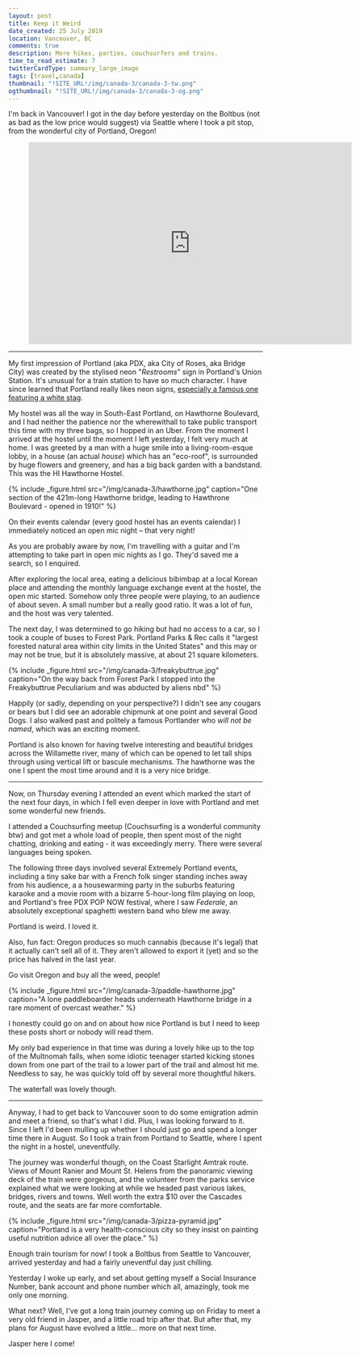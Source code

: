 ```yaml
---
layout: post
title: Keep it Weird
date_created: 25 July 2019
location: Vancouver, BC
comments: true
description: More hikes, parties, couchsurfers and trains.
time_to_read_estimate: 7
twitterCardType: summary_large_image
tags: [travel,canada]
thumbnail: "!SITE_URL!/img/canada-3/canada-3-tw.png"
ogthumbnail: "!SITE_URL!/img/canada-3/canada-3-og.png"
---
```


I'm back in Vancouver! I got in the day before yesterday on the Boltbus (not as bad as the low price would suggest) via Seattle where I took a pit stop, from the wonderful city of Portland, Oregon!

<figure class="center">
	<iframe id="route-map" style="border:none" src="https://www.google.com/maps/d/u/0/embed?mid=1jW0qnDC1W-CUedB8bzY7E5G00jOvrHZM" width="640" height="400"></iframe>
	<script type="text/javascript">
		try {
			var h = Math.min(document.documentElement.clientHeight, window.innerHeight || 0);
			h = Math.round(h * 0.7);
			var mapFrame = document.getElementById('route-map');
			if (isNaN(h)) {
				throw new Error('Height is not a number');
			}
			mapFrame.height = h;
			mapFrame.src = 'https://www.google.com/maps/d/u/0/embed?mid=1jW0qnDC1W-CUedB8bzY7E5G00jOvrHZM';
		} catch (e) {
			console.log("Oops! Couldn't set the map height, oh well")
			console.warn(e);
		}
	</script>
</figure>

---

My first impression of Portland (aka PDX, aka City of Roses, aka Bridge City) was created by the stylised neon "_Restrooms_" sign in Portland's Union Station. It's unusual for a train station to have so much character. I have since learned that Portland really likes neon signs, [especially a famous one featuring a white stag](https://en.wikipedia.org/wiki/White_Stag_sign).

My hostel was all the way in South-East Portland, on Hawthorne Boulevard, and I had neither the patience nor the wherewithall to take public transport this time with my three bags, so I hopped in an Uber. From the moment I arrived at the hostel until the moment I left yesterday, I felt very much at home. I was greeted by a man with a huge smile into a living-room-esque lobby, in a house (an actual _house_) which has an "eco-roof", is surrounded by huge flowers and greenery, and has a big back garden with a bandstand. This was the HI Hawthorne Hostel.

{% include _figure.html src="/img/canada-3/hawthorne.jpg" caption="One section of the 421m-long Hawthorne bridge, leading to Hawthrone Boulevard - opened in 1910!" %}

On their events calendar (every good hostel has an events calendar) I immediately noticed an open mic night – that very night!

As you are probably aware by now, I'm travelling with a guitar and I'm attempting to take part in open mic nights as I go. They'd saved me a search, so I enquired.

After exploring the local area, eating a delicious bibimbap at a local Korean place and attending the monthly language exchange event at the hostel, the open mic started. Somehow only three people were playing, to an audience of about seven. A small number but a really good ratio. It was a lot of fun, and the host was very talented.

The next day, I was determined to go hiking but had no access to a car, so I took a couple of buses to Forest Park. Portland Parks & Rec calls it "largest forested natural area within city limits in the United States" and this may or may not be true, but it is absolutely massive, at about 21 square kilometers.

{% include _figure.html src="/img/canada-3/freakybuttrue.jpg" caption="On the way back from Forest Park I stopped into the Freakybuttrue Peculiarium and was abducted by aliens nbd" %}

Happily (or sadly, depending on your perspective?) I didn't see any cougars or bears but I did see an adorable chipmunk at one point and several Good Dogs. I also walked past and politely a famous Portlander who _will not be named_, which was an exciting moment.

Portland is also known for having twelve interesting and beautiful bridges across the Willamette river, many of which can be opened to let tall ships through using vertical lift or bascule mechanisms. The hawthorne was the one I spent the most time around and it is a very nice bridge.

---

Now, on Thursday evening I attended an event which marked the start of the next four days, in which I fell even deeper in love with Portland and met some wonderful new friends.

I attended a Couchsurfing meetup (Couchsurfing is a wonderful community btw) and got met a whole load of people, then spent most of the night chatting, drinking and eating - it was exceedingly merry. There were several languages being spoken.

The following three days involved several Extremely Portland events, including a tiny sake bar with a French folk singer standing inches away from his audience, a a housewarming party in the suburbs featuring karaoke and a movie room with a bizarre 5-hour-long film playing on loop, and Portland's free PDX POP NOW festival, where I saw _Federale_, an absolutely exceptional spaghetti western band who blew me away.

Portland is weird. I loved it.

Also, fun fact: Oregon produces so much cannabis (because it's legal) that it actually can't sell all of it. They aren't allowed to export it (yet) and so the price has halved in the last year.

Go visit Oregon and buy all the weed, people!

{% include _figure.html src="/img/canada-3/paddle-hawthorne.jpg" caption="A lone paddleboarder heads underneath Hawthorne bridge in a rare moment of overcast weather." %}

I honestly could go on and on about how nice Portland is but I need to keep these posts short or nobody will read them.

My only bad experience in that time was during a lovely hike up to the top of the Multnomah falls, when some idiotic teenager started kicking stones down from one part of the trail to a lower part of the trail and almost hit me. Needless to say, he was quickly told off by several more thoughtful hikers.

The waterfall was lovely though.

---

Anyway, I had to get back to Vancouver soon to do some emigration admin and meet a friend, so that's what I did. Plus, I was looking forward to it. Since I left I'd been mulling up whether I should just go and spend a longer time there in August. So I took a train from Portland to Seattle, where I spent the night in a hostel, uneventfully.

The journey was wonderful though, on the Coast Starlight Amtrak route. Views of Mount Ranier and Mount St. Helens from the panoramic viewing deck of the train were gorgeous, and the volunteer from the parks service explained what we were looking at while we headed past various lakes, bridges, rivers and towns. Well worth the extra $10 over the Cascades route, and the seats are far more comfortable.

{% include _figure.html src="/img/canada-3/pizza-pyramid.jpg" caption="Portland is a very health-conscious city so they insist on painting useful nutrition advice all over the place." %}

Enough train tourism for now! I took a Boltbus from Seattle to Vancouver, arrived yesterday and had a fairly uneventful day just chilling.

Yesterday I woke up early, and set about getting myself a Social Insurance Number, bank account and phone number which all, amazingly, took me only one morning.

What next? Well, I've got a long train journey coming up on Friday to meet a very old friend in Jasper, and a little road trip after that. But after that, my plans for August have evolved a little... more on that next time.

Jasper here I come!

